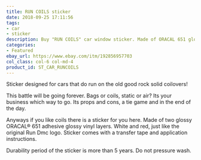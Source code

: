 ```yaml
---
title: RUN COILS sticker
date: 2018-09-25 17:11:56
tags:
- car
- sticker
description: Buy "RUN COILS" car window sticker. Made of ORACAL 651 glossy vinyls. Visually designed to look like RUN DMC logo.
categories:
- Featured
ebay_url: https://www.ebay.com/itm/192856957703
col_class: col-6 col-md-4
product_id: ST_CAR_RUNCOILS
---
```


Sticker designed for cars that do run on the old good rock solid coilovers!

<!-- more -->
<!-- {% asset_img content-image run-coils-stance-jdm-sticker.jpg 'Run Coils window vinyl sticker"Run Coils window vinyl sticker for stanced lowered cars"' %} -->

This battle will be going forever. Bags or coils, static or air? Its your business which way to go. Its props and cons, a tie game and in the end of the day.

Anyways if you like coils there is a sticker for you here. Made of two glossy ORACAL® 651 adhesive glossy vinyl layers. White and red, just like the original Run Dmc logo. Sticker comes with a transfer tape and application instructions.

Durability period of the sticker is more than 5 years. Do not pressure wash.
